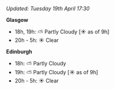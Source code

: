 *Updated: Tuesday 19th April 17:30*

**Glasgow**

* 18h, 19h: :partly_sunny: Partly Cloudy [:sunny: as of 9h]
* 20h - 5h: :sunny: Clear

**Edinburgh**

* 18h: :partly_sunny: Partly Cloudy
* 19h: :partly_sunny: Partly Cloudy [:sunny: as of 9h]
* 20h - 5h: :sunny: Clear
